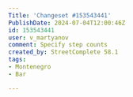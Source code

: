 ```yaml
---
Title: 'Changeset #153543441'
PublishDate: 2024-07-04T12:00:46Z
id: 153543441
user: v_martyanov
comment: Specify step counts
created_by: StreetComplete 58.1
tags:
- Montenegro
- Bar

---
```

